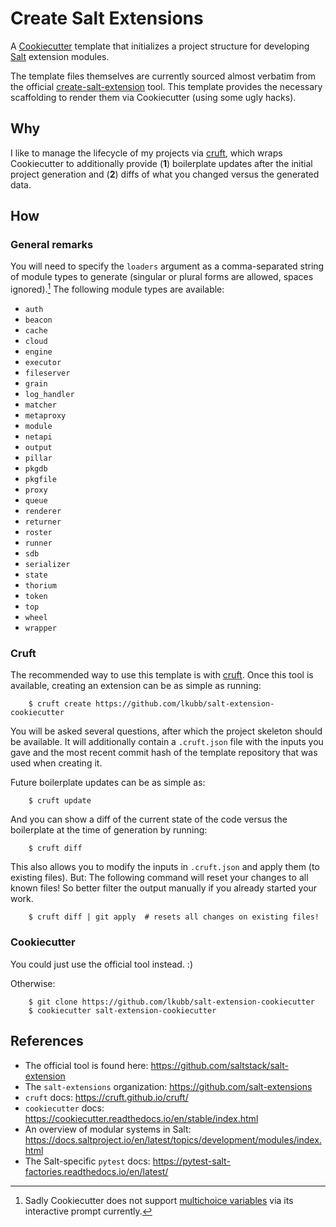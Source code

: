 # Create Salt Extensions

A [Cookiecutter](https://github.com/cookiecutter/cookiecutter) template that initializes a project structure for developing [Salt](https://github.com/saltstack/salt) extension modules.

The template files themselves are currently sourced almost verbatim from the official [create-salt-extension](https://github.com/saltstack/salt-extension) tool. This template provides the necessary scaffolding to render them via Cookiecutter (using some ugly hacks).

## Why
I like to manage the lifecycle of my projects via [cruft](https://cruft.github.io/cruft/), which wraps Cookiecutter to additionally provide (**1**) boilerplate updates after the initial project generation and (**2**) diffs of what you changed versus the generated data.

## How
### General remarks
You will need to specify the `loaders` argument as a comma-separated string of module types to generate (singular or plural forms are allowed, spaces ignored).[^1] The following module types are available:

* `auth`
* `beacon`
* `cache`
* `cloud`
* `engine`
* `executor`
* `fileserver`
* `grain`
* `log_handler`
* `matcher`
* `metaproxy`
* `module`
* `netapi`
* `output`
* `pillar`
* `pkgdb`
* `pkgfile`
* `proxy`
* `queue`
* `renderer`
* `returner`
* `roster`
* `runner`
* `sdb`
* `serializer`
* `state`
* `thorium`
* `token`
* `top`
* `wheel`
* `wrapper`

[^1]: Sadly Cookiecutter does not support [multichoice variables](https://github.com/cookiecutter/cookiecutter/issues/1002) via its interactive prompt currently. 

### Cruft
The recommended way to use this template is with [cruft](https://cruft.github.io/cruft/#installation). Once this tool is available, creating an extension can be as simple as running:

```console
    $ cruft create https://github.com/lkubb/salt-extension-cookiecutter
```

You will be asked several questions, after which the project skeleton should be available. It will additionally contain a `.cruft.json` file with the inputs you gave and the most recent commit hash of the template repository that was used when creating it.

Future boilerplate updates can be as simple as:

```console
    $ cruft update
```

And you can show a diff of the current state of the code versus the boilerplate at the time of generation by running:

```console
    $ cruft diff
```

This also allows you to modify the inputs in `.cruft.json` and apply them (to existing files). But: The following command will reset your changes to all known files! So better filter the output manually if you already started your work.

```console
    $ cruft diff | git apply  # resets all changes on existing files!
```

### Cookiecutter
You could just use the official tool instead. :)

Otherwise:

```console
    $ git clone https://github.com/lkubb/salt-extension-cookiecutter
    $ cookiecutter salt-extension-cookiecutter
```

## References
* The official tool is found here: https://github.com/saltstack/salt-extension
* The `salt-extensions` organization: https://github.com/salt-extensions
* `cruft` docs: https://cruft.github.io/cruft/
* `cookiecutter` docs: https://cookiecutter.readthedocs.io/en/stable/index.html
* An overview of modular systems in Salt: https://docs.saltproject.io/en/latest/topics/development/modules/index.html
* The Salt-specific `pytest` docs: https://pytest-salt-factories.readthedocs.io/en/latest/
